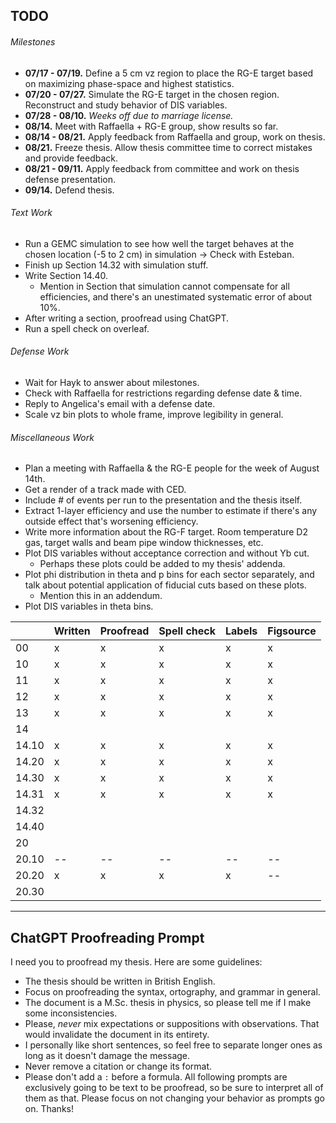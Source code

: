## TODO
###### Milestones
* **07/17 - 07/19.** Define a 5 cm vz region to place the RG-E target based on maximizing phase-space and highest statistics.
* **07/20 - 07/27.** Simulate the RG-E target in the chosen region. Reconstruct and study behavior of DIS variables.
* **07/28 - 08/10.** *Weeks off due to marriage license.*
* **08/14.** Meet with Raffaella + RG-E group, show results so far.
* **08/14 - 08/21.** Apply feedback from Raffaella and group, work on thesis.
* **08/21.** Freeze thesis. Allow thesis committee time to correct mistakes and provide feedback.
* **08/21 - 09/11.** Apply feedback from committee and work on thesis defense presentation.
* **09/14.** Defend thesis.

###### Text Work
* Run a GEMC simulation to see how well the target behaves at the chosen location (-5 to 2 cm) in simulation -> Check with Esteban.
* Finish up Section 14.32 with simulation stuff.
* Write Section 14.40.
    * Mention in Section that simulation cannot compensate for all efficiencies, and there's an unestimated systematic error of about 10%.
* After writing a section, proofread using ChatGPT.
* Run a spell check on overleaf.

###### Defense Work
* Wait for Hayk to answer about milestones.
* Check with Raffaella for restrictions regarding defense date & time.
* Reply to Angelica's email with a defense date.
* Scale vz bin plots to whole frame, improve legibility in general.

###### Miscellaneous Work
* Plan a meeting with Raffaella & the RG-E people for the week of August 14th.
* Get a render of a track made with CED.
* Include # of events per run to the presentation and the thesis itself.
* Extract 1-layer efficiency and use the number to estimate if there's any outside effect that's worsening efficiency.
* Write more information about the RG-F target. Room temperature D2 gas, target walls and beam pipe window thicknesses, etc.
* Plot DIS variables without acceptance correction and without Yb cut.
    * Perhaps these plots could be added to my thesis' addenda.
* Plot phi distribution in theta and p bins for each sector separately, and talk about potential application of fiducial cuts based on these plots.
    * Mention this in an addendum.
* Plot DIS variables in theta bins.

|       | Written | Proofread | Spell check | Labels | Figsource |
| ------|---------|-----------|-------------|--------|-----------|
| 00    | x       | x         | x           | x      | x         |
| 10    | x       | x         | x           | x      | x         |
| 11    | x       | x         | x           | x      | x         |
| 12    | x       | x         | x           | x      | x         |
| 13    | x       | x         | x           | x      | x         |
| 14    |         |           |             |        |           |
| 14.10 | x       | x         | x           | x      | x         |
| 14.20 | x       | x         | x           | x      | x         |
| 14.30 | x       | x         | x           | x      | x         |
| 14.31 | x       | x         | x           | x      | x         |
| 14.32 |         |           |             |        |           |
| 14.40 |         |           |             |        |           |
| 20    |         |           |             |        |           |
| 20.10 | --      | --        | --          | --     | --        |
| 20.20 | x       | x         | x           | x      | --        |
| 20.30 |         |           |             |        |           |

---
## ChatGPT Proofreading Prompt
I need you to proofread my thesis. Here are some guidelines:
* The thesis should be written in British English.
* Focus on proofreading the syntax, ortography, and grammar in general.
* The document is a M.Sc. thesis in physics, so please tell me if I make some inconsistencies.
* Please, *never* mix expectations or suppositions with observations. That would invalidate the document in its entirety.
* I personally like short sentences, so feel free to separate longer ones as long as it doesn't damage the message.
* Never remove a citation or change its format.
* Please don't add a `:` before a formula.
All following prompts are exclusively going to be text to be proofread, so be sure to interpret all of them as that.
Please focus on not changing your behavior as prompts go on. Thanks!
